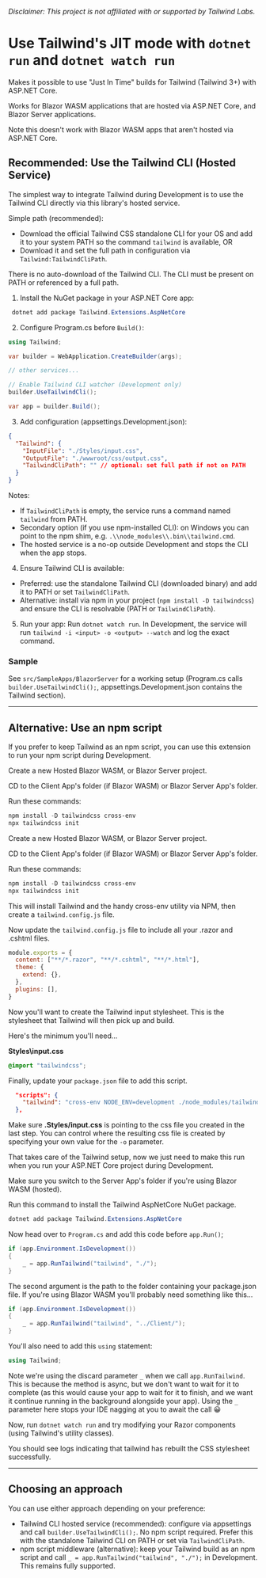 _Disclaimer: This project is not affiliated with or supported by Tailwind Labs._

# Use Tailwind's JIT mode with `dotnet run` and `dotnet watch run`

Makes it possible to use "Just In Time" builds for Tailwind (Tailwind 3+) with ASP.NET Core.

Works for Blazor WASM applications that are hosted via ASP.NET Core, and Blazor Server applications.

Note this doesn't work with Blazor WASM apps that aren't hosted via ASP.NET Core.

## Recommended: Use the Tailwind CLI (Hosted Service)

The simplest way to integrate Tailwind during Development is to use the Tailwind CLI directly via this library's hosted service.

Simple path (recommended):
- Download the official Tailwind CSS standalone CLI for your OS and add it to your system PATH so the command `tailwind` is available, OR
- Download it and set the full path in configuration via `Tailwind:TailwindCliPath`.

There is no auto-download of the Tailwind CLI. The CLI must be present on PATH or referenced by a full path.

1) Install the NuGet package in your ASP.NET Core app:

```powershell
 dotnet add package Tailwind.Extensions.AspNetCore
```

2) Configure Program.cs before `Build()`:

```csharp
using Tailwind;

var builder = WebApplication.CreateBuilder(args);

// other services...

// Enable Tailwind CLI watcher (Development only)
builder.UseTailwindCli();

var app = builder.Build();
```

3) Add configuration (appsettings.Development.json):

```json
{
  "Tailwind": {
    "InputFile": "./Styles/input.css",
    "OutputFile": "./wwwroot/css/output.css",
    "TailwindCliPath": "" // optional: set full path if not on PATH
  }
}
```

Notes:
- If `TailwindCliPath` is empty, the service runs a command named `tailwind` from PATH.
- Secondary option (if you use npm-installed CLI): on Windows you can point to the npm shim, e.g. `.\\node_modules\\.bin\\tailwind.cmd`.
- The hosted service is a no-op outside Development and stops the CLI when the app stops.

4) Ensure Tailwind CLI is available:
- Preferred: use the standalone Tailwind CLI (downloaded binary) and add it to PATH or set `TailwindCliPath`.
- Alternative: install via npm in your project (`npm install -D tailwindcss`) and ensure the CLI is resolvable (PATH or `TailwindCliPath`).

5) Run your app:
Run `dotnet watch run`. In Development, the service will run `tailwind -i <input> -o <output> --watch` and log the exact command.

### Sample
See `src/SampleApps/BlazorServer` for a working setup (Program.cs calls `builder.UseTailwindCli();`, appsettings.Development.json contains the Tailwind section).

---

## Alternative: Use an npm script

If you prefer to keep Tailwind as an npm script, you can use this extension to run your npm script during Development.

Create a new Hosted Blazor WASM, or Blazor Server project.

CD to the Client App's folder (if Blazor WASM) or Blazor Server App's folder.

Run these commands:
``` powershell
npm install -D tailwindcss cross-env
npx tailwindcss init
```

Create a new Hosted Blazor WASM, or Blazor Server project.

CD to the Client App's folder (if Blazor WASM) or Blazor Server App's folder.

Run these commands:
``` powershell
npm install -D tailwindcss cross-env
npx tailwindcss init
```

This will install Tailwind and the handy cross-env utility via NPM, then create a `tailwind.config.js` file.

Now update the `tailwind.config.js` file to include all your .razor and .cshtml files.

``` javascript
module.exports = {
  content: ["**/*.razor", "**/*.cshtml", "**/*.html"],
  theme: {
    extend: {},
  },
  plugins: [],
}
```

Now you'll want to create the Tailwind input stylesheet. This is the stylesheet that Tailwind will then pick up and build.

Here's the minimum you'll need...

**Styles\input.css**

``` css
@import "tailwindcss";
```

Finally, update your `package.json` file to add this script.

``` json
  "scripts": {
    "tailwind": "cross-env NODE_ENV=development ./node_modules/tailwindcss/lib/cli.js -i ./Styles/input.css -o ./wwwroot/css/output.css --watch"
  },
```

Make sure **.Styles/input.css** is pointing to the css file you created in the last step. You can control where the resulting css file is created by specifying your own value for the `-o` parameter.

That takes care of the Tailwind setup, now we just need to make this run when you run your ASP.NET Core project during Development.

Make sure you switch to the Server App's folder if you're using Blazor WASM (hosted).

Run this command to install the Tailwind AspNetCore NuGet package.

``` powershell
dotnet add package Tailwind.Extensions.AspNetCore
```

Now head over to `Program.cs` and add this code before `app.Run()`;

``` csharp
if (app.Environment.IsDevelopment())
{
    _ = app.RunTailwind("tailwind", "./");
}
```

The second argument is the path to the folder containing your package.json file. If you're using Blazor WASM you'll probably need something like this...

``` csharp
if (app.Environment.IsDevelopment())
{
    _ = app.RunTailwind("tailwind", "../Client/");
}
```

You'll also need to add this `using` statement:

``` csharp
using Tailwind;
```

Note we're using the discard parameter `_` when we call `app.RunTailwind`. This is because the method is async, but we don't want to wait for it to complete (as this would cause your app to wait for it to finish, and we want it continue running in the background alongside your app). Using the `_` parameter here stops your IDE nagging at you to await the call 😀 

Now, run `dotnet watch run` and try modifying your Razor components (using Tailwind's utility classes).

You should see logs indicating that tailwind has rebuilt the CSS stylesheet successfully.

---

## Choosing an approach

You can use either approach depending on your preference:

- Tailwind CLI hosted service (recommended): configure via appsettings and call `builder.UseTailwindCli();`. No npm script required. Prefer this with the standalone Tailwind CLI on PATH or set via `TailwindCliPath`.
- npm script middleware (alternative): keep your Tailwind build as an npm script and call `_ = app.RunTailwind("tailwind", "./");` in Development. This remains fully supported.

